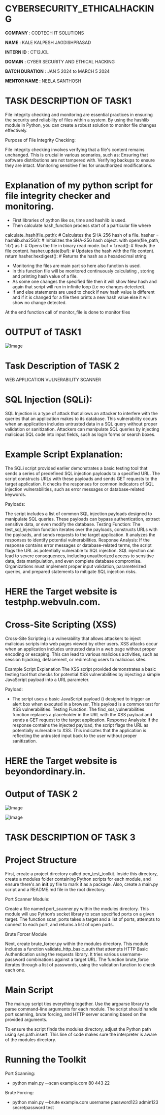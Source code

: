 # CYBERSECURITY_ETHICALHACKING

**COMPANY** : CODTECH IT SOLUTIONS

**NAME** : KALE KALPESH JAGDISHPRASAD

**INTERN ID** : CT12JCL

**DOMAIN** : CYBER SECURITY AND ETHICAL HACKING

**BATCH DURATION** : JAN 5 2024 to MARCH 5 2024

**MENTOR NAME** : NEELA SANTHOSH

# TASK DESCRIPTION OF TASK1

 File integrity checking and monitoring are essential practices in ensuring the security and reliability of files within a system. By using the hashlib module in Python, you can create a robust solution to monitor file changes effectively.

 Purpose of File Integrity Checking:

File integrity checking involves verifying that a file's content remains unchanged. This is crucial in various scenarios, such as:
 Ensuring that software distributions are not tampered with.
 Verifying backups to ensure they are intact.
 Monitoring sensitive files for unauthorized modifications.

# Explanation of my python script for file integrity checker and monitoring.

- First libraries of python like os, time and hashlib is used.
- Then calculate hash_function process start of a particular file where 

 calculate_hash(file_path): # Calculates the SHA-256 hash of a file.
 hasher = hashlib.sha256(): # Initializes the SHA-256 hash object.
 with open(file_path, 'rb') as f: # Opens the file in binary read mode.
 buf = f.read(): # Reads the file content.
 hasher.update(buf): # Updates the hash with the file content.
 return hasher.hexdigest(): # Returns the hash as a hexadecimal string

- Monitoring the files are main part so here also function is used.
- In this function file will be monitored continuously calculating , storing and printing hash value of a file. 
- As some one changes the specified file then it will show New hash and again that script will run in infinite loop (i.e no changes detected).
- If and else statements are used to check if new hash value is different and if it is changed for a file then prints a new hash value else it will show no change detected.

At the end function call of monitor_file is done to monitor files

# OUTPUT of TASK1

![Image](https://github.com/user-attachments/assets/a7bb429f-8181-4f56-b706-e7029cdb364d)





# Task Description of TASK 2

WEB APPLICATION VULNERABILITY SCANNER

# SQL Injection (SQLi):

SQL Injection is a type of attack that allows an attacker to interfere with the queries that an application makes to its database. This vulnerability occurs when an application includes untrusted data in a SQL query without proper validation or sanitization. Attackers can manipulate SQL queries by injecting malicious SQL code into input fields, such as login forms or search boxes.

# Example Script Explanation:

The SQLi script provided earlier demonstrates a basic testing tool that sends a series of predefined SQL injection payloads to a specified URL. The script constructs URLs with these payloads and sends GET requests to the target application. It checks the responses for common indicators of SQL injection vulnerabilities, such as error messages or database-related keywords.

Payloads: 

The script includes a list of common SQL injection payloads designed to manipulate SQL queries. These payloads can bypass authentication, extract sensitive data, or even modify the database.
Testing Function: The test_sql_injection function iterates over the payloads, constructs URLs with the payloads, and sends requests to the target application. It analyzes the responses to identify potential vulnerabilities.
Response Analysis: If the response contains error messages or database-related terms, the script flags the URL as potentially vulnerable to SQL injection.
SQL injection can lead to severe consequences, including unauthorized access to sensitive data, data manipulation, and even complete database compromise. Organizations must implement proper input validation, parameterized queries, and prepared statements to mitigate SQL injection risks. 
# HERE the Target website is testphp.webvuln.com.

# Cross-Site Scripting (XSS)

Cross-Site Scripting is a vulnerability that allows attackers to inject malicious scripts into web pages viewed by other users. XSS attacks occur when an application includes untrusted data in a web page without proper encoding or escaping. This can lead to various malicious activities, such as session hijacking, defacement, or redirecting users to malicious sites.

Example Script Explanation
The XSS script provided demonstrates a basic testing tool that checks for potential XSS vulnerabilities by injecting a simple JavaScript payload into a URL parameter.

Payload: 
- The script uses a basic JavaScript payload (<script>alert('XSS')</script>) designed to trigger an alert box when executed in a browser. This payload is a common test for XSS vulnerabilities.
Testing Function: The find_xss_vulnerabilities function replaces a placeholder in the URL with the XSS payload and sends a GET request to the target application.
Response Analysis: If the response contains the injected payload, the script flags the URL as potentially vulnerable to XSS. This indicates that the application is reflecting the untrusted input back to the user without proper sanitization.
# HERE the Target website is beyondordinary.in.

# Output of TASK 2


![Image](https://github.com/user-attachments/assets/796b453a-daa8-430f-8a5b-abb0909d8519)

![Image](https://github.com/user-attachments/assets/a58311c5-946d-418f-abfe-5cccc526e2fe)


# TASK DESCRIPTION OF TASK 3


# Project Structure
First, create a project directory called pen_test_toolkit. Inside this directory, create a modules folder containing Python scripts for each module, and ensure there's an __init__.py file to mark it as a package. Also, create a main.py script and a README.md file in the root directory.

Port Scanner Module: 

Create a file named port_scanner.py within the modules directory. This module will use Python’s socket library to scan specified ports on a given target. The function scan_ports takes a target and a list of ports, attempts to connect to each port, and returns a list of open ports.

Brute Forcer Module

Next, create brute_forcer.py within the modules directory. This module includes a function validate_http_basic_auth that attempts HTTP Basic Authentication using the requests library. It tries various username-password combinations against a target URL. The function brute_force iterates through a list of passwords, using the validation function to check each one.

# Main Script

The main.py script ties everything together. Use the argparse library to parse command-line arguments for each module. The script should handle port scanning, brute forcing, and HTTP server scanning based on the provided arguments.

To ensure the script finds the modules directory, adjust the Python path using sys.path.insert. This line of code makes sure the interpreter is aware of the modules directory.

# Running the Toolkit

Port Scanning:
- python main.py --scan example.com 80 443 22

Brute Forcing: 
- python main.py --brute example.com username password123 admin123 secretpassword test 

